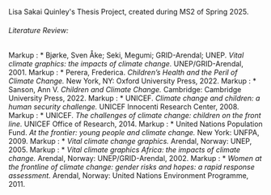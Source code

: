 Lisa Sakai Quinley's Thesis Project, created during MS2 of Spring 2025.
###### Literature Review:
Markup : * Bjørke, Sven Åke; Seki, Megumi; GRID-Arendal; UNEP. *Vital climate graphics: the impacts of climate change.* UNEP/GRID-Arendal, 2001.
Markup : * Perera, Frederica. *Children’s Health and the Peril of Climate Change.* New York, NY: Oxford University Press, 2022.
Markup : * Sanson, Ann V. *Children and Climate Change.* Cambridge: Cambridge University Press, 2022.
Markup : * UNICEF. *Climate change and children: a human security challenge.* UNICEF Innocenti Research Center, 2008.
Markup : * UNICEF. *The challenges of climate change: children on the front line.* UNICEF Office of Research, 2014.
Markup : * United Nations Population Fund. *At the frontier: young people and climate change.* New York: UNFPA, 2009.
Markup : * *Vital climate change graphics.* Arendal, Norway: UNEP, 2005.
Markup : * *Vital climate graphics Africa: the impacts of climate change.* Arendal, Norway: UNEP/GRID-Arendal, 2002.
Markup : * *Women at the frontline of climate change: gender risks and hopes: a rapid response assessment.* Arendal, Norway: United Nations Environment Programme, 2011.
